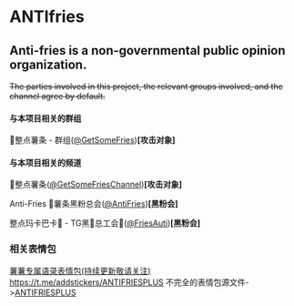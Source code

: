 # ANTIfries

## Anti-fries is a non-governmental public opinion organization.

~~The parties involved in this project, the relevant groups involved, and the channel agree by default.~~

#### 与本项目相关的群组

🍟整点薯条 - 群组([@GetSomeFries](https://t.me/GetSomeFries))**[攻击对象]**

#### 与本项目相关的频道

🍟整点薯条([@GetSomeFriesChannel](https://t.me/GetSomeFriesChannel))**[攻击对象]**

Anti-Fries 🍟薯条黑粉总会([@AntiFries](https://t.me/AntiFries))**[黑粉会]**

整点玛卡巴卡💩 - TG黑🍟总工会👊([@FriesAuti](https://t.me/FriesAuti))**[黑粉会]**

### 相关表情包

[薯薯专属语录表情包(持续更新敬请关注)](https://t.me/addstickers/ANTIFRIESPLUS)  https://t.me/addstickers/ANTIFRIESPLUS
不完全的表情包源文件->[ANTIFRIESPLUS](https://github.com/for-the-ionia/ANTIfries/tree/main/Incomplete%20emoji)

